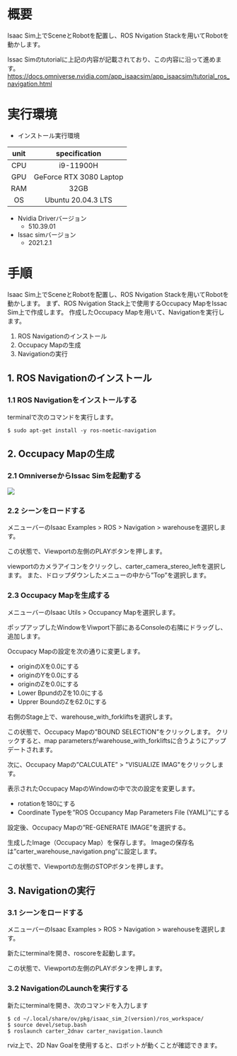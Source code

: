 # 概要
Isaac Sim上でSceneとRobotを配置し、ROS Nvigation Stackを用いてRobotを動かします。

Issac Simのtutorialに上記の内容が記載されており、この内容に沿って進めます。
https://docs.omniverse.nvidia.com/app_isaacsim/app_isaacsim/tutorial_ros_navigation.html

# 実行環境

- インストール実行環境

| unit       |       specification | 
|:-----------------:|:------------------:|
| CPU         | i9-11900H |  
| GPU         | GeForce RTX 3080 Laptop|  
| RAM         | 32GB | 
| OS         | Ubuntu 20.04.3 LTS  |

- Nvidia Driverバージョン
   - 510.39.01
- Issac simバージョン
   - 2021.2.1


# 手順
Isaac Sim上でSceneとRobotを配置し、ROS Nvigation Stackを用いてRobotを動かします。
まず、ROS Nvigation Stack上で使用するOccupacy MapをIssac Sim上で作成します。
作成したOccupacy Mapを用いて、Navigationを実行します。

1. ROS Navigationのインストール
2. Occupacy Mapの生成
3. Navigationの実行

## 1. ROS Navigationのインストール
### 1.1 ROS Navigationをインストールする
terminalで次のコマンドを実行します。

~~~ bash:shell
$ sudo apt-get install -y ros-noetic-navigation
~~~

## 2. Occupacy Mapの生成
### 2.1 OmniverseからIssac Simを起動する
![](https://storage.googleapis.com/zenn-user-upload/a1927915e055-20220213.png)

### 2.2 シーンをロードする
メニューバーのIsaac Examples > ROS > Navigation > warehouseを選択します。

この状態で、Viewportの左側のPLAYボタンを押します。

viewportのカメラアイコンをクリックし、carter_camera_stereo_leftを選択します。
また、ドロップダウンしたメニューの中から”Top”を選択します。

### 2.3 Occupacy Mapを生成する
メニューバーのIsaac Utils > Occupancy Mapを選択します。

ポップアップしたWindowをViwport下部にあるConsoleの右隣にドラッグし、追加します。

Occupacy Mapの設定を次の通りに変更します。

- originのXを0.0にする
- originのYを0.0にする
- originのZを0.0にする
- Lower BpundのZを10.0にする
- Upprer BoundのZを62.0にする


右側のStage上で、warehouse_with_forkliftsを選択します。

この状態で、Occupacy Mapの”BOUND SELECTION”をクリックします。
クリックすると、map parametersがwarehouse_with_forkliftsに合うようにアップデートされます。


次に、Occupacy Mapの”CALCULATE” > "VISUALIZE IMAG"をクリックします。

表示されたOccupacy MapのWindowの中で次の設定を変更します。

- rotationを180にする
- Coordinate Typeを”ROS Occupancy Map Parameters File (YAML)”にする

設定後、Occupacy Mapの”RE-GENERATE IMAGE”を選択する。


生成したImage（Occupacy Map）を保存します。
Imageの保存名は”carter_warehouse_navigation.png”に設定します。

この状態で、Viewportの左側のSTOPボタンを押します。


## 3. Navigationの実行
### 3.1 シーンをロードする
メニューバーのIsaac Examples > ROS > Navigation > warehouseを選択します。

新たにterminalを開き、roscoreを起動します。

この状態で、Viewportの左側のPLAYボタンを押します。

### 3.2 NavigationのLaunchを実行する

新たにterminalを開き、次のコマンドを入力します

~~~ bash:shell
$ cd ~/.local/share/ov/pkg/isaac_sim_2(version)/ros_workspace/
$ source devel/setup.bash
$ roslaunch carter_2dnav carter_navigation.launch
~~~

rviz上で、2D Nav Goalを使用すると、ロボットが動くことが確認できます。

